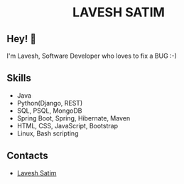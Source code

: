 <h1 align="center">
 LAVESH SATIM
</h1>

## Hey! 👋
I'm Lavesh, Software Developer who loves to fix a BUG :-)



## Skills
- Java
- Python(Django, REST)
- SQL, PSQL, MongoDB
- Spring Boot, Spring, Hibernate, Maven
- HTML, CSS, JavaScript, Bootstrap
- Linux, Bash scripting

## Contacts
- [Lavesh Satim](https://ilewies.github.io/LaveshJava/)

